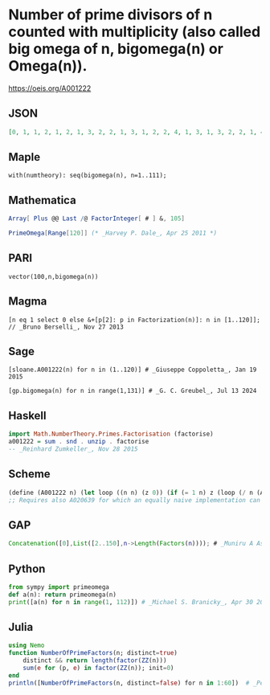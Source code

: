 # Number of prime divisors of n counted with multiplicity \(also called big omega of n, bigomega\(n\) or Omega\(n\)\)\.
https://oeis.org/A001222
## JSON
```JSON
[0, 1, 1, 2, 1, 2, 1, 3, 2, 2, 1, 3, 1, 2, 2, 4, 1, 3, 1, 3, 2, 2, 1, 4, 2, 2, 3, 3, 1, 3, 1, 5, 2, 2, 2, 4, 1, 2, 2, 4, 1, 3, 1, 3, 3, 2, 1, 5, 2, 3, 2, 3, 1, 4, 2, 4, 2, 2, 1, 4, 1, 2, 3, 6, 2, 3, 1, 3, 2, 3, 1, 5, 1, 2, 3, 3, 2, 3, 1, 5, 4, 2, 1, 4, 2, 2, 2, 4, 1, 4, 2, 3, 2, 2, 2, 6, 1, 3, 3, 4, 1, 3, 1, 4, 3, 2, 1, 5, 1, 3, 2]
```
## Maple
```Maple
with(numtheory): seq(bigomega(n), n=1..111);
```
## Mathematica
```Mathematica
Array[ Plus @@ Last /@ FactorInteger[ # ] &, 105]
```
```Mathematica
PrimeOmega[Range[120]] (* _Harvey P. Dale_, Apr 25 2011 *)
```
## PARI
```PARI
vector(100,n,bigomega(n))
```
## Magma
```Magma
[n eq 1 select 0 else &+[p[2]: p in Factorization(n)]: n in [1..120]]; // _Bruno Berselli_, Nov 27 2013
```
## Sage
```Sage
[sloane.A001222(n) for n in (1..120)] # _Giuseppe Coppoletta_, Jan 19 2015
```
```Sage
[gp.bigomega(n) for n in range(1,131)] # _G. C. Greubel_, Jul 13 2024
```
## Haskell
```Haskell
import Math.NumberTheory.Primes.Factorisation (factorise)
a001222 = sum . snd . unzip . factorise
-- _Reinhard Zumkeller_, Nov 28 2015
```
## Scheme
```Scheme
(define (A001222 n) (let loop ((n n) (z 0)) (if (= 1 n) z (loop (/ n (A020639 n)) (+ 1 z)))))
;; Requires also A020639 for which an equally naive implementation can be found under that entry. - _Antti Karttunen_, Apr 12 2017
```
## GAP
```GAP
Concatenation([0],List([2..150],n->Length(Factors(n)))); # _Muniru A Asiru_, Feb 21 2019
```
## Python
```Python
from sympy import primeomega
def a(n): return primeomega(n)
print([a(n) for n in range(1, 112)]) # _Michael S. Branicky_, Apr 30 2022
```
## Julia
```Julia
using Nemo
function NumberOfPrimeFactors(n; distinct=true)
    distinct && return length(factor(ZZ(n)))
    sum(e for (p, e) in factor(ZZ(n)); init=0)
end
println([NumberOfPrimeFactors(n, distinct=false) for n in 1:60])  # _Peter Luschny_, Jan 02 2024
```
